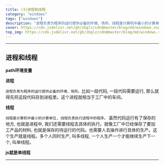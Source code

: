 ```yaml
---
title: (3)进程和线程
category: "windows"
tags: ["windows"]
description: "进程负责为程序的运行提供必备的环境、场所。线程是计算机中最小的计算单位, 线程负责执行进程中的程序。"
cover: https://cdn.jsdelivr.net/gh/zbglz/cdn@master/blog/md/windows.svg
top_img: https://cdn.jsdelivr.net/gh/zbglz/cdn@master/blog/md/windows.svg
---
```


***

## 进程和线程

**path环境变量**

**进程**

`进程负责为程序的运行提供必备的环境、场所。`比如一段代码, 一段代码需要运行, 那么就得先将这段代码存到进程里。这个进程就相当于工厂中的车间。

**线程**

`线程是计算机中最小的计算单位, 线程负责执行进程中的程序。`
虽然代码运行有了保存的地方, 也就是进程中, 我们还需要线程去具体的执行。就像工厂中已经保存了要加工产品的材料, 也就是保存的待运行的代码。也需要人去操作进行具体的生产。这个生产就是线程。多个人同时生产, 叫多线程, 一个人生产一个才能继续生产下一个, 叫单线程。

**js就是单线程**

***